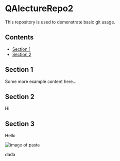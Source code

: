 # QAlectureRepo2
This repository is used to demonstrate basic git usage.  

## Contents
* [Section 1](#section-1)
* [Section 2](#section-2)
## Section 1

Some more example content here...

## Section 2

Hi

## Section 3

Hello

![image of pasta](https://images.unsplash.com/photo-1598720290281-9f26ae6d6f81?ixlib=rb-1.2.1&ixid=MnwxMjA3fDB8MHxzZWFyY2h8MTN8fHBhc3RhfGVufDB8fDB8fA%3D%3D&w=1000&q=80)





dada
